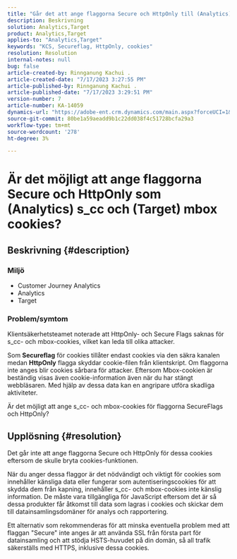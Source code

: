 ```yaml
---
title: "Går det att ange flaggorna Secure och HttpOnly till (Analytics) s_cc och (Target) mbox cookies?"
description: Beskrivning
solution: Analytics,Target
product: Analytics,Target
applies-to: "Analytics,Target"
keywords: "KCS, Secureflag, HttpOnly, cookies"
resolution: Resolution
internal-notes: null
bug: false
article-created-by: Rinnganung Kachui .
article-created-date: "7/17/2023 3:27:55 PM"
article-published-by: Rinnganung Kachui .
article-published-date: "7/17/2023 3:29:51 PM"
version-number: 7
article-number: KA-14059
dynamics-url: "https://adobe-ent.crm.dynamics.com/main.aspx?forceUCI=1&pagetype=entityrecord&etn=knowledgearticle&id=eaa2a47a-b624-ee11-9cbd-6045bd006b4b"
source-git-commit: 80be1a59aeadd9b1c22dd038f4c51728bcfa29a3
workflow-type: tm+mt
source-wordcount: '278'
ht-degree: 3%

---
```


# Är det möjligt att ange flaggorna Secure och HttpOnly som (Analytics) s_cc och (Target) mbox cookies?

## Beskrivning {#description}


### <b>Miljö</b>

- Customer Journey Analytics
- Analytics 
- Target




### Problem/symtom



Klientsäkerhetsteamet noterade att HttpOnly- och Secure Flags saknas för s_cc- och mbox-cookies, vilket kan leda till olika attacker.

Som <b>Secureflag</b> för cookies tillåter endast cookies via den säkra kanalen medan <b>HttpOnly</b> flagga skyddar cookie-filen från klientskript. Om flaggorna inte anges blir cookies sårbara för attacker. Eftersom Mbox-cookien är beständig visas även cookie-information även när du har stängt webbläsaren. Med hjälp av dessa data kan en angripare utföra skadliga aktiviteter.

Är det möjligt att ange s_cc- och mbox-cookies för flaggorna SecureFlags och HttpOnly?


## Upplösning {#resolution}


Det går inte att ange flaggorna Secure och HttpOnly för dessa cookies eftersom de skulle bryta cookies-funktionen.

När du anger dessa flaggor är det nödvändigt och viktigt för cookies som innehåller känsliga data eller fungerar som autentiseringscookies för att skydda dem från kapning, innehåller s_cc- och mbox-cookies inte känslig information. De måste vara tillgängliga för JavaScript eftersom det är så dessa produkter får åtkomst till data som lagras i cookies och skickar dem till datainsamlingsdomäner för analys och rapportering.

Ett alternativ som rekommenderas för att minska eventuella problem med att flaggan &quot;Secure&quot; inte anges är att använda SSL från första part för datainsamling och att stödja HSTS-huvudet på din domän, så all trafik säkerställs med HTTPS, inklusive dessa cookies.
